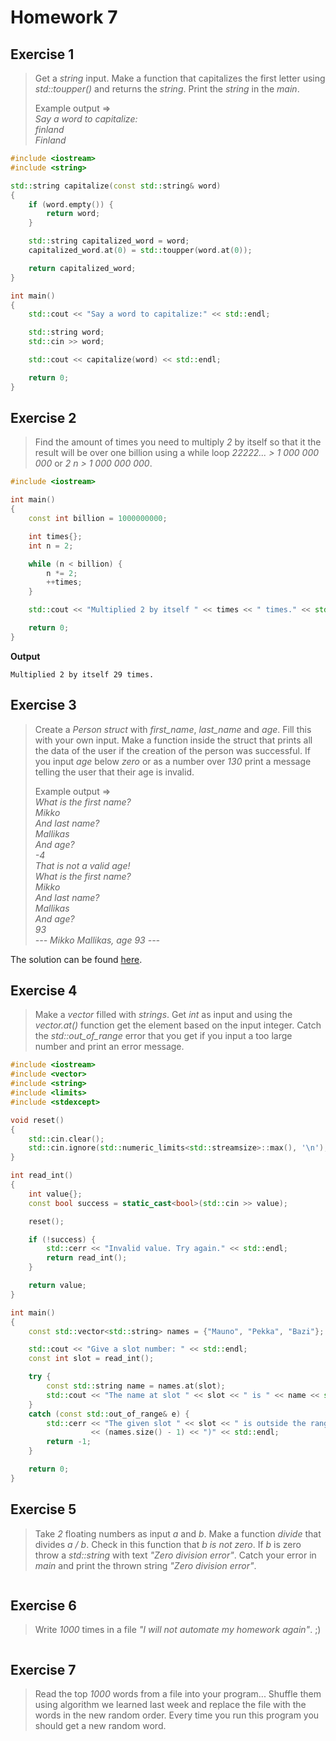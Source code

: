 # Homework 7

## Exercise 1

> Get a *string* input. Make a function that capitalizes the first letter using *std::toupper()* and returns the *string*. Print the *string* in the *main*.
>
> Example output =>  
> *Say a word to capitalize:*  
> *finland*  
> *Finland*  

```cpp
#include <iostream>
#include <string>

std::string capitalize(const std::string& word)
{
    if (word.empty()) {
        return word;
    }

    std::string capitalized_word = word;
    capitalized_word.at(0) = std::toupper(word.at(0));

    return capitalized_word;
}

int main()
{
    std::cout << "Say a word to capitalize:" << std::endl;

    std::string word;
    std::cin >> word;

    std::cout << capitalize(word) << std::endl;

    return 0;
}
```

## Exercise 2

> Find the amount of times you need to multiply *2* by itself so that it the result will be over one billion using a while loop _2*2*2*2*2... > 1 000 000 000_ or *2 n > 1 000 000 000*.

```cpp
#include <iostream>

int main()
{   
    const int billion = 1000000000;

    int times{};
    int n = 2;

    while (n < billion) {
        n *= 2;
        ++times;
    }

    std::cout << "Multiplied 2 by itself " << times << " times." << std::endl;

    return 0;
}
```

**Output**

```
Multiplied 2 by itself 29 times.
```

## Exercise 3

> Create a *Person struct* with *first_name*, *last_name* and *age*. Fill this with your own input. Make a function inside the struct that prints all the data of the user if the creation of the person was successful. If you input *age* below *zero* or as a number over *130* print a message telling the user that their age is invalid.
>
> Example output =>  
> *What is the first name?*  
> *Mikko*  
> *And last name?*  
> *Mallikas*  
> *And age?*  
> *-4*  
> *That is not a valid age!*  
> *What is the first name?*  
> *Mikko*  
> *And last name?*  
> *Mallikas*  
> *And age?*  
> *93*  
> *--- Mikko Mallikas, age 93 ---*

The solution can be found [here](Exercise_3/).

## Exercise 4

> Make a *vector* filled with *strings*. Get *int* as input and using the *vector.at()* function get the element based on the input integer. Catch the *std::out_of_range* error that you get if you input a too large number and print an error message.

```cpp
#include <iostream>
#include <vector>
#include <string>
#include <limits>
#include <stdexcept>

void reset()
{
    std::cin.clear();
    std::cin.ignore(std::numeric_limits<std::streamsize>::max(), '\n');
}

int read_int()
{
    int value{};
    const bool success = static_cast<bool>(std::cin >> value);

    reset();

    if (!success) {
        std::cerr << "Invalid value. Try again." << std::endl;
        return read_int();
    }

    return value;
}

int main()
{
    const std::vector<std::string> names = {"Mauno", "Pekka", "Bazi"};

    std::cout << "Give a slot number: " << std::endl;
    const int slot = read_int();

    try {
        const std::string name = names.at(slot);
        std::cout << "The name at slot " << slot << " is " << name << std::endl;
    } 
    catch (const std::out_of_range& e) {
        std::cerr << "The given slot " << slot << " is outside the range of names (last slot: " 
                  << (names.size() - 1) << ")" << std::endl;
        return -1;
    }

    return 0;
}
```

## Exercise 5

> Take *2* floating numbers as input *a* and *b*. Make a function *divide* that divides *a / b*. Check in this function that *b is not zero*. If *b* is zero throw a *std::string* with text *"Zero division error"*. Catch your error in *main* and print the thrown string *"Zero division error"*.

```cpp
```

## Exercise 6

> Write *1000* times in a file *"I will not automate my homework again"*. ;)

```cpp
```

## Exercise 7

> Read the top *1000* words from a file into your program... Shuffle them using algorithm we learned last week and replace the file with the words in the new random order. Every time you run this program you should get a new random word.

```cpp
```

